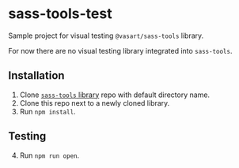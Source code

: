# sass-tools-test
Sample project for visual testing `@vasart/sass-tools` library.

For now there are no visual testing library integrated into `sass-tools`.

## Installation

1. Clone [`sass-tools` library](https://github.com/vasartam/sass-tools) repo with default directory name.
2. Clone this repo next to a newly cloned library.
3. Run `npm install`.

## Testing
4. Run `npm run open`.
